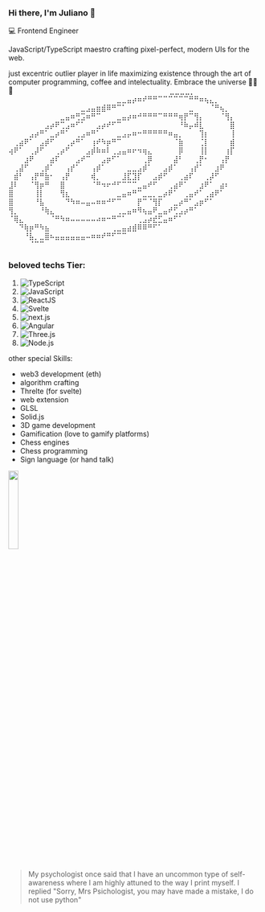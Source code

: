 
### Hi there, I'm Juliano 👋

💻 Frontend Engineer

JavaScript/TypeScript maestro crafting pixel-perfect, modern UIs for the web.

just excentric outlier player in life maximizing existence through the art of computer programming,
coffee and intelectuality. Embrace the universe 🍷🗿🌿
⠀⠀⠀⠀⠀⠀⠀⠀⠀⠀⠀⠀⠀⠀⠀⠀⠀⠀⠀⠀⠀⠀⠀⠀⠀⠀⠀⠀⠀⠀⣀⣀⣀⣀⡀⠀⠀⠀⠀⠀⠀⠀⠀⠀
⠀⠀⠀⠀⠀⠀⠀⠀⠀⠀⠀⠀⠀⠀⠀⠀⠀⠀⠀⠀⠀⣀⣀⣤⡴⠶⠞⠛⠛⠉⠉⠉⠉⠉⠉⠛⠛⠶⢦⣄⡀⠀⠀⠀
⠀⠀⠀⠀⠀⠀⠀⠀⠀⠀⠀⠀⠀⠀⣀⣠⣤⣶⣾⠿⠛⠉⠁⠀⠀⠀⠀⠀⠀⠀⠀⠀⠀⠀⠀⣀⠀⠀⠀⠈⠛⢦⡀⠀
⠀⠀⠀⠀⠀⠀⠀⠀⠀⠀⣀⣤⠶⢛⣩⠶⠛⠉⠀⠀⠀⣀⣤⡴⠶⠚⠛⠛⠛⠉⠛⠛⠛⢶⡟⠉⢻⡄⠀⠀⠀⠈⢻⡄
⠀⠀⠀⠀⠀⠀⠀⣠⡴⠟⢉⣠⠶⠋⠁⠀⠀⣠⡴⠞⠋⠉⠀⠀⠀⠀⠀⠀⠀⠀⠀⠀⠀⠘⠷⡤⠾⣇⠀⠀⠀⠀⠀⣿
⠀⠀⠀⠀⣠⡴⠛⠁⣀⡴⠛⠁⠀⢀⣠⠶⠛⠁⠀⠀⠀⣀⣠⡤⠶⠒⠛⠛⠛⠛⠛⠶⣤⡀⠀⠀⠀⢹⡆⠀⠀⠀⠀⢸
⠀⢀⣴⠟⠁⠀⣠⡾⠋⠀⠀⢀⡴⠛⠁⠀⢰⠞⠳⡶⠛⠉⠀⠀⠀⠀⠀⠀⠀⠀⠀⠀⠈⣷⠀⠀⠀⢈⡇⠀⠀⠀⠀⣾
⢴⠟⠁⠀⢀⡼⠋⠀⠀⢀⡴⠋⠀⠀⠀⣠⡾⠷⠶⠇⢀⣠⣤⠶⠖⠲⢶⣄⠀⠀⠀⠀⠀⡿⠀⠀⠀⢸⡇⠀⠀⠀⢰⡏
⠀⠀⠀⣰⠟⠀⠀⠀⣴⠏⠀⠀⠀⣠⠞⠉⠀⠀⣠⡶⠋⠁⠀⠀⠀⠀⢀⡿⠀⠀⠀⠀⣼⠃⠀⠀⢀⡟⠂⠀⠀⢠⡟⠀
⠀⢀⣼⠋⠀⠀⢀⡾⠁⠀⠀⢠⡞⠁⠀⠀⢠⡾⠁⠀⠀⠀⠀⣀⣀⣠⡾⠁⠀⠀⣠⡾⠁⠀⠀⢠⡞⠁⠀⠀⣰⠟⠀⠀
⠀⣾⠃⠀⢠⡟⠛⣷⠂⠀⢠⡟⠀⠀⠀⠀⢾⡀⠀⠀⠀⠀⣸⣏⣹⡏⠀⠀⣠⡾⠋⠀⠀⢀⣴⠏⠀⠀⢀⡼⠋⠀⠀⠀
⣸⠇⠀⠀⠈⢻⡶⠛⠀⠀⣿⠀⠀⠀⠀⠀⠈⠛⠲⠖⠚⠋⠉⠉⠉⣀⣤⠞⠋⠀⠀⢀⣴⠟⠁⠀⠀⣰⠟⠁⠀⣴⠆⠀
⣿⠀⠀⠀⠀⢸⡇⠀⠀⠀⢻⣆⠀⠀⠀⠀⠀⠀⠀⠀⠀⣀⣤⠶⠛⠉⣀⣀⡀⣀⡴⠟⠁⠀⢀⣤⠞⠁⢀⣴⠟⠁⠀⠀
⣿⠀⠀⠀⠀⠘⣧⠀⠀⠀⠀⠙⠳⠶⠤⣤⠤⠶⠶⠚⠋⠉⠀⠀⠀⡟⠉⠈⢻⡏⠀⠀⣀⡴⠛⠁⣠⡶⠋⠁⠀⠀⠀⠀
⢻⡀⠀⠀⠀⠀⠘⢷⣄⠀⠀⠀⠀⠀⠀⠀⠀⠀⠀⠀⠀⢀⣀⣤⠶⠻⢦⣤⠟⣀⣤⠞⢋⣠⡴⠛⠁⠀⠀⠀⠀⠀⠀⠀
⠈⢿⣄⠀⠀⠀⠀⠀⠈⠛⠳⠶⠤⠤⠤⠤⠤⠴⠶⠒⠛⠉⠁⠀⠀⢀⣠⡴⣞⣋⣤⠶⠋⠁⠀⠀⠀⠀⠀⠀⠀⠀⠀⠀
⠀⠀⠙⢷⡶⠛⠳⣦⠀⠀⠀⠀⠀⠀⠀⠀⠀⠀⠀⠀⢀⣀⣤⣴⣾⠿⠿⠛⠋⠁⠀⠀⠀⠀⠀⠀⠀⠀⠀⠀⠀⠀⠀⠀
⠀⠀⠀⠘⣧⡀⣀⣿⠦⣤⣤⣤⣤⣤⣤⠤⠶⠶⠞⠛⠋⠉⠉⠀⠀⠀⠀⠀⠀⠀⠀⠀⠀⠀⠀⠀⠀⠀⠀⠀⠀⠀⠀⠀
⠀⠀⠀⠀⠈⠉⠉⠀⠀⠀⠀⠀⠀⠀⠀⠀⠀⠀⠀⠀⠀⠀⠀⠀⠀⠀⠀⠀⠀⠀⠀⠀⠀⠀⠀⠀⠀⠀⠀⠀⠀⠀⠀⠀

### beloved techs Tier:

1. ![TypeScript](https://img.shields.io/badge/-TypeScript-05122A?style=flat&logo=typeScript&logoColor=007ACC)&nbsp;
2. ![JavaScript](https://img.shields.io/badge/-JavaScript-05122A?style=flat&logo=javascript)&nbsp;
3. ![ReactJS](https://img.shields.io/badge/-ReactJS-05122A?style=flat&logo=react&logoColor=61DAFB)&nbsp;
4. ![Svelte](https://img.shields.io/badge/-Svelte-05122A?style=flat&logo=svelte&logoColor=FF3E00)&nbsp;
5. ![next.js](https://img.shields.io/badge/-next.js-05122A?style=flat&logo=nextdotjs&logoColor=white)&nbsp;
6. ![Angular](https://img.shields.io/badge/-Angular2-05122A?style=flat&logo=angular&logoColor=DD0031)&nbsp;
7. ![Three.js](https://img.shields.io/badge/-Svelte-05122A?style=flat&logo=threedotjs&logoColor=000000)&nbsp;
8. ![Node.js](https://img.shields.io/badge/-Node.js-05122A?style=flat&logo=node.js&logoColor=43853D)&nbsp;

other special Skills:
- web3 development (eth)
- algorithm crafting
- Threlte (for svelte)
- web extension
- GLSL
- Solid.js
- 3D game development
- Gamification (love to gamify platforms)
- Chess engines
- Chess programming
- Sign language (or hand talk)

<p >
 <img 
      width="20%" 
      src="https://media.tenor.com/JJ_is357rXYAAAAd/spike-monkey-typing.gif" />


> My psychologist once said that I have an uncommon
> type of self-awareness where I am highly attuned 
> to the way I print myself. I replied
> "Sorry, Mrs Psichologist, 
> you may have made a mistake, I do not use python" 
